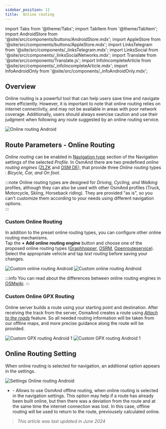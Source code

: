 ```yaml
---
sidebar_position: 11
title:  Online routing
---
```


import Tabs from '@theme/Tabs';
import TabItem from '@theme/TabItem';
import AndroidStore from '@site/src/components/buttons/AndroidStore.mdx';
import AppleStore from '@site/src/components/buttons/AppleStore.mdx';
import LinksTelegram from '@site/src/components/_linksTelegram.mdx';
import LinksSocial from '@site/src/components/_linksSocialNetworks.mdx';
import Translate from '@site/src/components/Translate.js';
import InfoIncompleteArticle from '@site/src/components/_infoIncompleteArticle.mdx';
import InfoAndroidOnly from '@site/src/components/_infoAndroidOnly.mdx';


## Overview

<InfoAndroidOnly />

Online routing is a powerful tool that can help users save time and navigate more efficiently. However, it is important to note that online routing relies on internet connectivity, and may not be available in areas with poor network coverage. Additionally, users should always exercise caution and use their judgment when following any route suggested by an online routing service.  

![Online routing Android](@site/static/img/navigation/routing/online_routing_andr.png)


## Route Parameters - Online Routing

*Online routing* can be enabled in [Navigation type](../guidance/navigation-settings.md#overview) section of the Navigation settings of the selected *Profile*. In OsmAnd there are two predefined *online routing engines* ([ZLZK](https://zlzk.biz/) and [OSM DE](https://routing.openstreetmap.de)), that provide three *Online routing* types : *Bicycle, Car, and On foot*.  

:::note
Online routing types are designed for *Driving, Cycling, and Walking* profiles, although they can also be used with other OsmAnd profiles (Truck, Motorcycle, Skiing, Horseback riding). They are provided “as is", so you can't customize them according to your needs using different navigation options.  
:::

### Custom Online Routing

In addition to the preset online routing types, you can configure other online routing mechanisms.  
Tap the **+ Add online routing engine** button and choose one of the proposed online routing types ([Graphhopper](https://graphhopper.com/), [OSRM](http://project-osrm.org/), [Openrouteservice](https://openrouteservice.org)). Select the appropriate vehicle and tap *test routing* before saving your changes.  

![Custom online routing Android](@site/static/img/navigation/routing/custom_online_routing_andr_1.png) ![Custom online routing Android](@site/static/img/navigation/routing/custom_online_routing_andr_2.png)  

:::info
You can read about the differences between online routing engines in [OSMwiki](https://wiki.openstreetmap.org/wiki/Routing/online_routers).
:::

### Custom Online GPX Routing

Online server builds a route using your starting point and destination. After receiving the track from the server, OsmaAnd creates a route using *[Attach to the roads](../setup/gpx-navigation.md#attach-to-roads)* feature. So all needed routing information will be taken from our offline maps, and more precise guidance along the route will be provided.  

![Custom GPX routing Android 1](@site/static/img/navigation/routing/online_routing_gpx_1.png) ![Custom GPX routing Android 1](@site/static/img/navigation/routing/online_routing_gpx_2.png)


## Online Routing Setting

When online routing is selected for navigation, an additional option appears in the settings.

![Settings Online routing Android](@site/static/img/navigation/routing/settings_online_routing_1.png)

- *<Translate android="true" ids="calculate_osmand_route_without_internet"/>*  - Allows to use OsmAnd offline routing, when online routing is selected in the navigation settings. This option may help if a route has already been built online, but then there was a deviation from the route and at the same time the internet connection was lost. In this case, offline routing will be used to return to the route, previousely calculated online.

> *This article was last updated in June 2024*
